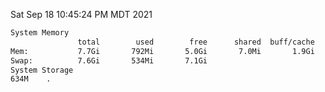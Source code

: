 Sat Sep 18 10:45:24 PM MDT 2021
```bash
System Memory
               total        used        free      shared  buff/cache   available
Mem:           7.7Gi       792Mi       5.0Gi       7.0Mi       1.9Gi       6.6Gi
Swap:          7.6Gi       534Mi       7.1Gi
System Storage
634M	.
```
